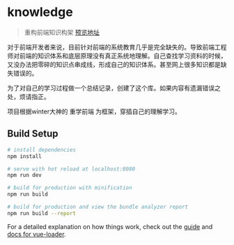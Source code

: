 # knowledge

> 重构前端知识构架
[预览地址](https://zhl1232.github.io/frontendKnowledge/)

对于前端开发者来说，目前针对前端的系统教育几乎是完全缺失的。导致前端工程师对前端的知识体系和底层原理没有真正系统地理解。自己查找学习资料的时候，又没办法把零碎的知识点串成线，形成自己的知识体系。甚至网上很多知识都是缺失错误的。

为了对自己的学习过程做一个总结记录，创建了这个库。如果内容有遗漏错误之处，烦请指正。

项目根据winter大神的 重学前端 为框架，穿插自己的理解学习。
## Build Setup

``` bash
# install dependencies
npm install

# serve with hot reload at localhost:8080
npm run dev

# build for production with minification
npm run build

# build for production and view the bundle analyzer report
npm run build --report
```

For a detailed explanation on how things work, check out the [guide](http://vuejs-templates.github.io/webpack/) and [docs for vue-loader](http://vuejs.github.io/vue-loader).
